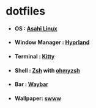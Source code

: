# dotfiles

- #### OS : [Asahi Linux](https://asahilinux.org/)
- #### Window Manager : [Hyprland](https://github.com/hyprwm/Hyprland)
- #### Terminal : [Kitty](https://github.com/kovidgoyal/kitty)
- #### Shell : [Zsh](https://www.zsh.org/) with [ohmyzsh](https://github.com/ohmyzsh/ohmyzsh)
- #### Bar : [Waybar](https://github.com/Alexays/Waybar)
- #### Wallpaper: [swww](https://github.com/Horus645/swww)
